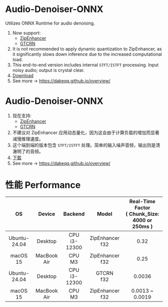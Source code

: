 # Audio-Denoiser-ONNX
Utilizes ONNX Runtime for audio denoising.
1. Now support:
   - [ZipEnhancer](https://modelscope.cn/models/iic/speech_zipenhancer_ans_multiloss_16k_base)
   - [GTCRN](https://github.com/Xiaobin-Rong/gtcrn)
3. It is not recommended to apply dynamic quantization to ZipEnhancer, as it significantly slows down inference due to the increased computational load.
4. This end-to-end version includes internal `STFT/ISTFT` processing. Input noisy audio; output is crystal clear.
5. [Download](https://drive.google.com/drive/folders/1L13BJRqdBrPX8jQj3wwCiI67xC5QIT3S?usp=drive_link)
6. See more -> https://dakeqq.github.io/overview/

# Audio-Denoiser-ONNX
1. 现在支持:
   - [ZipEnhancer](https://modelscope.cn/models/iic/speech_zipenhancer_ans_multiloss_16k_base)
   - [GTCRN](https://github.com/Xiaobin-Rong/gtcrn)
3. 不建议对 ZipEnhancer 应用动态量化，因为这会由于计算负载的增加而显著减慢推理速度。
4. 这个端到端的版本包含 `STFT/ISTFT` 处理。简单的输入噪声音频，输出则是清澈明了的音频。
5. [下载](https://drive.google.com/drive/folders/1L13BJRqdBrPX8jQj3wwCiI67xC5QIT3S?usp=drive_link)
6. See more -> https://dakeqq.github.io/overview/

# 性能 Performance
| OS | Device | Backend | Model | Real-Time Factor<br>( Chunk_Size: 4000 or 250ms ) |
|:-------:|:-------:|:-------:|:-------:|:-------:|
| Ubuntu-24.04 | Desktop | CPU<br>i3-12300 | ZipEnhancer<br>f32 | 0.32 |
| macOS 15  | MacBook Air | CPU<br>M3 | ZipEnhancer<br>f32 | 0.25 |
| Ubuntu-24.04 | Desktop | CPU<br>i3-12300 | GTCRN<br>f32 | 0.0036 |
| macOS 15  | MacBook Air | CPU<br>M3 | ZipEnhancer<br>f32 | 0.0013 ~<br>0.0019 |
